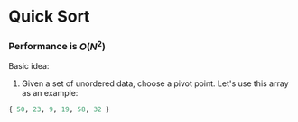 # Quick Sort

### Performance is $O(N^2)$

Basic idea:
1. Given a set of unordered data, choose a pivot point. Let's use this array as an example:
```python
{ 50, 23, 9, 19, 58, 32 }
```


